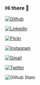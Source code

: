 ### Hi there 👋


[![Github](https://img.shields.io/badge/-Github-000?style=flat&logo=Github&logoColor=white)](https://github.com/szymonlipinski)

[![Linkedin](https://img.shields.io/badge/-LinkedIn-blue?style=flat&logo=Linkedin&logoColor=white)](https://www.linkedin.com/in/szymonlipinski)

[![Flickr](https://img.shields.io/badge/-Flickr-c13584?style=flat&labelColor=c13584&logo=flickr&logoColor=white)](https://www.flickr.com/photos/189078704@N02/)

[![Instagram](https://img.shields.io/badge/-Instagram-c13584?style=flat&labelColor=c13584&logo=instagram&logoColor=white)](https://www.instagram.com/szym_el/)

[![Gmail](https://img.shields.io/badge/-Gmail-c14438?style=flat&logo=Gmail&logoColor=white)](mailto:mabewlun@gmail.com)

[![Twitter](https://img.shields.io/badge/-Twitter-c14438?style=flat&logo=Twitter&logoColor=white)](https://twitter.com/szymon_lipinski)



![Github Stats](https://github-readme-stats.vercel.app/api?username=szymonlipinski&show_icons=true&hide_border=true&count_private=true)

